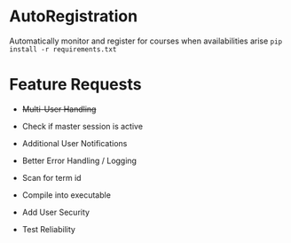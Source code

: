 # AutoRegistration
Automatically monitor and register for courses when availabilities arise
```pip install -r requirements.txt```
# Feature Requests 
* <del>Multi-User Handling</del>
* Check if master session is active 
* Additional User Notifications
* Better Error Handling / Logging

* Scan for term id
* Compile into executable

* Add User Security
* Test Reliability